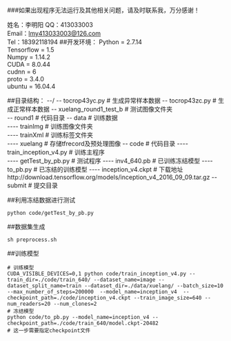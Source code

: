 ###如果出现程序无法运行及其他相关问题，请及时联系我，万分感谢！  

姓名：李明阳
QQ：413033003  
Email：lmy413033003@126.com  
Tel：18392118194
##开发环境：
Python = 2.7.14  
Tensorflow = 1.5  
Numpy = 1.14.2  
CUDA = 8.0.44  
cudnn = 6  
proto = 3.4.0  
ubuntu = 16.04.4  

##目录结构：
--/
-- tocrop43yc.py # 生成异常样本数据
-- tocrop43zc.py # 生成正常样本数据
-- xuelang_round1_test_b # 测试图像文件夹  
-- round1 # 代码目录
-- data # 训练数据  
---- trainImg # 训练图像文件夹  
---- trainXml # 训练标签文件夹  
---- xuelang # 存储tfrecord及预处理图像
-- code # 代码目录
---- train_inception_v4.py # 训练主程序  
---- getTest_by_pb.py # 测试程序
---- inv4_640.pb # 已训练冻结模型
---- to_pb.py # 已冻结的训练模型
---- inception_v4.ckpt # 下载地址http://download.tensorflow.org/models/inception_v4_2016_09_09.tar.gz
-- submit # 提交目录

##利用冻结数据进行测试
```
python code/getTest_by_pb.py

```
##数据集生成
```
sh preprocess.sh
```
##训练模型
```
# 训练模型
CUDA_VISIBLE_DEVICES=0,1 python code/train_inception_v4.py --train_dir=./code/train_640/ --dataset_name=image --dataset_split_name=train --dataset_dir=./data/xuelang/ --batch_size=10 --max_number_of_steps=200000  --model_name=inception_v4  --checkpoint_path=./code/inception_v4.ckpt --train_image_size=640 --num_readers=20 --num_clones=2
# 冻结模型
python code/to_pb.py --model_name=inception_v4 --checkpoint_path=./code/train_640/model.ckpt-20482
# 这一步需要指定checkpoint文件
```
